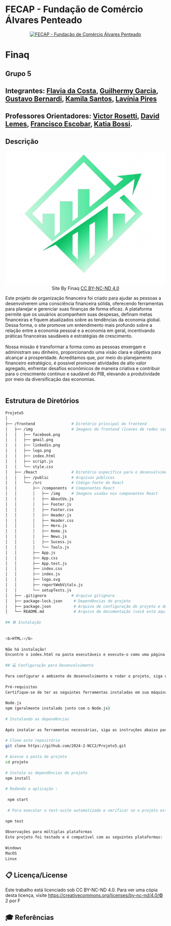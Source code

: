 # FECAP - Fundação de Comércio Álvares Penteado

<p align="center">
<a href= "https://www.fecap.br/"><img src="https://encrypted-tbn0.gstatic.com/images?q=tbn:ANd9GcRhZPrRa89Kma0ZZogxm0pi-tCn_TLKeHGVxywp-LXAFGR3B1DPouAJYHgKZGV0XTEf4AE&usqp=CAU" alt="FECAP - Fundação de Comércio Álvares Penteado" border="0"></a>
</p>

# Finaq

## Grupo 5

## Integrantes: <a href="www.linkedin.com/in/flavia-costa-157aa2191">Flavia da Costa</a>, <a href="https://www.linkedin.com/in/guilhermy-lisboa-garcia-385656223/">Guilhermy Garcia</a>, <a href="https://www.linkedin.com/in/gustavo-bernardi-r/">Gustavo Bernardi</a>, <a href="https://www.linkedin.com/in/kamila-santos-695a78261/">Kamila Santos</a>, <a href="https://www.linkedin.com/in/lavinia-pireslp/">Lavínia Pires</a>

## Professores Orientadores: <a href="https://www.linkedin.com/in/victorbarq/">Victor Rosetti</a>, <a href="https://www.linkedin.com/in/dolemes/">David Lemes</a>, <a href="https://www.linkedin.com/in/francisco-escobar/">Francisco Escobar</a>, <a href="https://www.linkedin.com/in/katia-bossi/">Katia Bossi</a>.

## Descrição

<p align="center">
<img src="./imagens/logo.jpeg" alt="logo do site" border="0">
 Site By Finaq <a rel="license" href="https://creativecommons.org/licenses/by-nc-nd/4.0/© 2">CC BY-NC-ND 4.0</a>



</p>

Este projeto de organização financeira foi criado para ajudar as pessoas a desenvolverem uma consciência financeira sólida, oferecendo ferramentas para planejar e gerenciar suas finanças de forma eficaz. A plataforma permite que os usuários acompanhem suas despesas, definam metas financeiras e fiquem atualizados sobre as tendências da economia global. Dessa forma, o site promove um entendimento mais profundo sobre a relação entre a economia pessoal e a economia em geral, incentivando práticas financeiras saudáveis e estratégias de crescimento.
<br><br>
Nossa missão é transformar a forma como as pessoas enxergam e administram seu dinheiro, proporcionando uma visão clara e objetiva para alcançar a prosperidade. Acreditamos que, por meio do planejamento financeiro estratégico, é possível promover atividades de alto valor agregado, enfrentar desafios econômicos de maneira criativa e contribuir para o crescimento contínuo e saudável do PIB, elevando a produtividade por meio da diversificação das economias.
<br><br>


## Estrutura de Diretórios

```bash
Projeto5
│
├── /frontend                # Diretório principal do frontend
│   ├── /img                 # Imagens do frontend (ícones de redes sociais, logotipo)
│   │   ├── facebook.png
│   │   ├── gmail.png
│   │   ├── linkedin.png
│   │   ├── logo.png
│   │   ├── index.html
│   │   ├── script.js
│   │   └── style.css
│   ├── /React               # Diretório específico para o desenvolvimento em React
│   │   ├── /public          # Arquivos públicos
│   │   └── /src             # Código-fonte do React
│   │       ├── /components  # Componentes React
│   │       │   ├── /img     # Imagens usadas nos componentes React
│   │       │   ├── AboutUs.js
│   │       │   ├── Footer.js
│   │       │   ├── Footer.css
│   │       │   ├── Header.js
│   │       │   ├── Header.css
│   │       │   ├── Hero.js
│   │       │   ├── Home.js
│   │       │   ├── News.js
│   │       │   ├── Sucess.js
│   │       │   └── Tools.js
│   │       ├── App.js
│   │       ├── App.css
│   │       ├── App.test.js
│   │       ├── index.css
│   │       ├── index.js
│   │       ├── logo.svg
│   │       ├── reportWebVitals.js
│   │       └── setupTests.js
│   ├── .gitignore           # Arquivo gitignore
│   ├── package-lock.json     # Dependências do projeto
│   ├── package.json          # Arquivo de configuração do projeto e dependências
│   └── README.md             # Arquivo de documentação (você está aqui) -->

## 🛠 Instalação


<b>HTML:</b>

Não há instalação!
Encontre o index.html na pasta executáveis e execute-o como uma página WEB. Ou na pasta frontend/react e execute-o como uma página WEB.

## 💻 Configuração para Desenvolvimento

Para configurar o ambiente de desenvolvimento e rodar o projeto, siga os passos abaixo:

Pré-requisitos
Certifique-se de ter as seguintes ferramentas instaladas em sua máquina:

Node.js
npm (geralmente instalado junto com o Node.js)

# Instalando as dependências

Após instalar as ferramentas necessárias, siga as instruções abaixo para instalar as dependências do projeto:

# Clone este repositório
git clone https://github.com/2024-2-NCC2/Projeto5.git

# Acesse a pasta do projeto
cd projeto

# Instale as dependências do projeto
npm install

# Rodando a aplicação :

 npm start

 # Para executar o test-suite automatizado e verificar se o projeto está funcionando corretamente, utilize o comando:

npm test

Observações para múltiplas plataformas
Este projeto foi testado e é compatível com as seguintes plataformas:

Windows
MacOS
Linux


```

## 📋 Licença/License

Este trabalho está licenciado sob CC BY-NC-ND 4.0. Para ver uma cópia desta licença, visite https://creativecommons.org/licenses/by-nc-nd/4.0/© 2 por F

## 🎓 Referências

